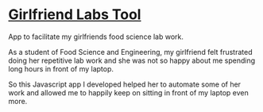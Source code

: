 <h1><a href="https://muzakparov.github.io/girlfriend_labs_tool">Girlfriend Labs Tool</a></h1>
<p>App to facilitate my girlfriends food science lab work.</p>

<p>As a student of Food Science and Engineering, my girlfriend felt frustrated doing her repetitive lab work and she was not so happy about me spending long hours in front of my laptop.</p> 
<p>So this Javascript app I developed helped her to automate some of her work and allowed me to happily keep on sitting in front of my laptop even more.</p> 
